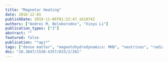 ```yaml
---
title: "Magnetar Heating"
date: 2016-12-01
publishDate: 2019-11-06T01:22:47.161874Z
authors: ["Andrei M. Beloborodov", "Xinyu Li"]
publication_types: ["2"]
abstract: ""
featured: false
publication: "*apj*"
tags: ["dense matter", "magnetohydrodynamics: MHD", "neutrinos", "radiation mechanisms: general", "stars: magnetars", "stars: neutron", "Astrophysics - High Energy Astrophysical Phenomena"]
doi: "10.3847/1538-4357/833/2/261"
---
```


